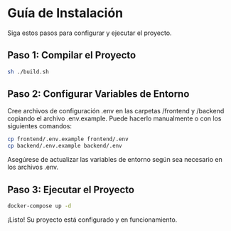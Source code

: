 # Guía de Instalación

Siga estos pasos para configurar y ejecutar el proyecto.

## Paso 1: Compilar el Proyecto

```bash
sh ./build.sh
```

## Paso 2: Configurar Variables de Entorno

Cree archivos de configuración .env en las carpetas /frontend y /backend copiando el archivo .env.example. Puede hacerlo manualmente o con los siguientes comandos:

```bash
cp frontend/.env.example frontend/.env
cp backend/.env.example backend/.env
```

Asegúrese de actualizar las variables de entorno según sea necesario en los archivos .env.

## Paso 3: Ejecutar el Proyecto

```bash
docker-compose up -d
```

¡Listo! Su proyecto está configurado y en funcionamiento.